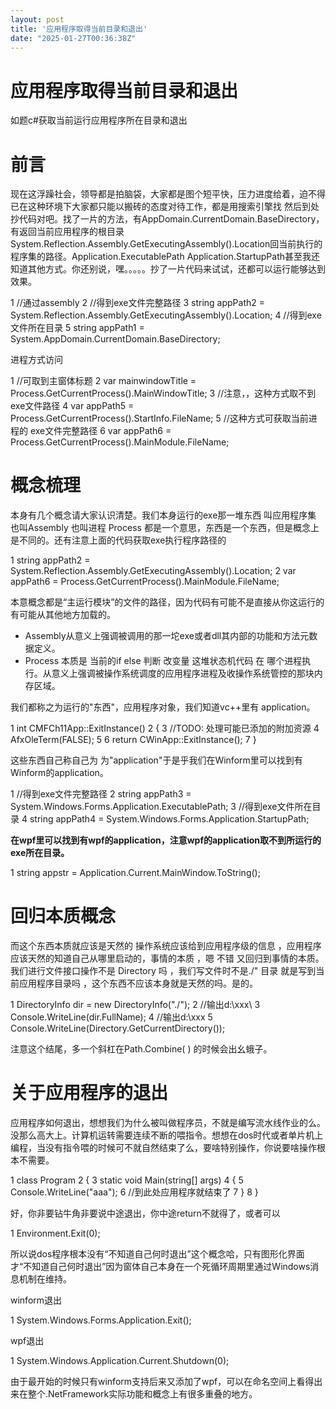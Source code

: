 ```yaml
---
layout: post
title: '应用程序取得当前目录和退出'
date: "2025-01-27T00:36:38Z"
---
```

应用程序取得当前目录和退出
=============

如题c#获取当前运行应用程序所在目录和退出

前言
==

现在这浮躁社会，领导都是拍脑袋，大家都是图个短平快，压力进度给着，迫不得已在这种环境下大家都只能以搬砖的态度对待工作，都是用搜索引擎找 然后到处抄代码对吧。找了一片的方法，有AppDomain.CurrentDomain.BaseDirectory，有返回当前应用程序的根目录System.Reflection.Assembly.GetExecutingAssembly().Location回当前执行的程序集的路径。Application.ExecutablePath Application.StartupPath甚至我还知道其他方式。你还别说，嘿。。。。。抄了一片代码来试试，还都可以运行能够达到效果。

1 //通过assembly
2 //得到exe文件完整路径
3 string appPath2 = System.Reflection.Assembly.GetExecutingAssembly().Location;
4 //得到exe文件所在目录
5 string appPath1 = System.AppDomain.CurrentDomain.BaseDirectory;

进程方式访问

1 //可取到主窗体标题
2  var mainwindowTitle = Process.GetCurrentProcess().MainWindowTitle;
3 //注意，，这种方式取不到exe文件路径
4 var appPath5 = Process.GetCurrentProcess().StartInfo.FileName;
5 //这种方式可获取当前进程的 exe文件完整路径
6 var appPath6 = Process.GetCurrentProcess().MainModule.FileName;

概念梳理
====

本身有几个概念请大家认识清楚。我们本身运行的exe那一堆东西 叫应用程序集 也叫Assembly 也叫进程 Process 都是一个意思，东西是一个东西，但是概念上是不同的。还有注意上面的代码获取exe执行程序路径的

1 string appPath2 = System.Reflection.Assembly.GetExecutingAssembly().Location;
2 var appPath6 = Process.GetCurrentProcess().MainModule.FileName;

本意概念都是“主运行模块”的文件的路径，因为代码有可能不是直接从你这运行的有可能从其他地方加载的。

*   Assembly从意义上强调被调用的那一坨exe或者dll其内部的功能和方法元数据定义。
*   Process 本质是 当前的if else 判断 改变量 这堆状态机代码 在 哪个进程执行。从意义上强调被操作系统调度的应用程序进程及收操作系统管控的那块内存区域。

我们都称之为运行的"东西"，应用程序对象，我们知道vc++里有 application。

1 int CMFCh11App::ExitInstance()
2 {
3     //TODO: 处理可能已添加的附加资源
4 AfxOleTerm(FALSE);
5 
6     return CWinApp::ExitInstance();
7 }

这些东西自己称自己为 为"application"于是乎我们在Winform里可以找到有Winform的application。

1 //得到exe文件完整路径
2 string appPath3 = System.Windows.Forms.Application.ExecutablePath;
3 //得到exe文件所在目录
4 string appPath4 = System.Windows.Forms.Application.StartupPath;

__在wpf里可以找到有wpf的application，注意wpf的application取不到所运行的exe所在目录。__

1 string appstr = Application.Current.MainWindow.ToString();

回归本质概念
======

而这个东西本质就应该是天然的 操作系统应该给到应用程序级的信息 ，应用程序应该天然的知道自己从哪里启动的，事情的本质 ，嗯 不错 又回归到事情的本质。我们进行文件接口操作不是 Directory 吗 ，我们写文件时不是./" 目录 就是写到当前应用程序目录吗 ，这个东西不应该本身就是天然的吗。是的。

1 DirectoryInfo dir = new DirectoryInfo("./");
2 //输出d:\\xxx\\
3 Console.WriteLine(dir.FullName);
4 //输出d:\\xxx
5 Console.WriteLine(Directory.GetCurrentDirectory());

注意这个结尾，多一个斜杠在Path.Combine( ) 的时候会出幺蛾子。

关于应用程序的退出
=========

应用程序如何退出，想想我们为什么被叫做程序员，不就是编写流水线作业的么。没那么高大上。计算机运转需要连续不断的喂指令。想想在dos时代或者单片机上编程，当没有指令喂的时候可不就自然结束了么，要啥特别操作，你说要啥操作根本不需要。

1 class Program
2 {
3     static void Main(string\[\] args)
4 {
5         Console.WriteLine("aaa");
6         //到此处应用程序就结束了
7 }
8 }

好，你非要钻牛角非要说中途退出，你中途return不就得了，或者可以

1 Environment.Exit(0);

所以说dos程序根本没有“不知道自己何时退出”这个概念哈，只有图形化界面才“不知道自己何时退出”因为窗体自己本身在一个死循环周期里通过Windows消息机制在维持。

winform退出

1 System.Windows.Forms.Application.Exit();

wpf退出

1 System.Windows.Application.Current.Shutdown(0);

由于最开始的时候只有winform支持后来又添加了wpf，可以在命名空间上看得出来在整个.NetFramework实际功能和概念上有很多重叠的地方。